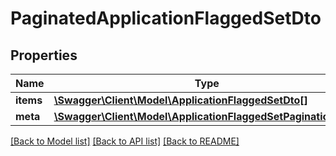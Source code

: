 # PaginatedApplicationFlaggedSetDto

## Properties
Name | Type | Description | Notes
------------ | ------------- | ------------- | -------------
**items** | [**\Swagger\Client\Model\ApplicationFlaggedSetDto[]**](ApplicationFlaggedSetDto.md) |  | 
**meta** | [**\Swagger\Client\Model\ApplicationFlaggedSetPaginationMeta**](ApplicationFlaggedSetPaginationMeta.md) |  | 

[[Back to Model list]](../../README.md#documentation-for-models) [[Back to API list]](../../README.md#documentation-for-api-endpoints) [[Back to README]](../../README.md)

